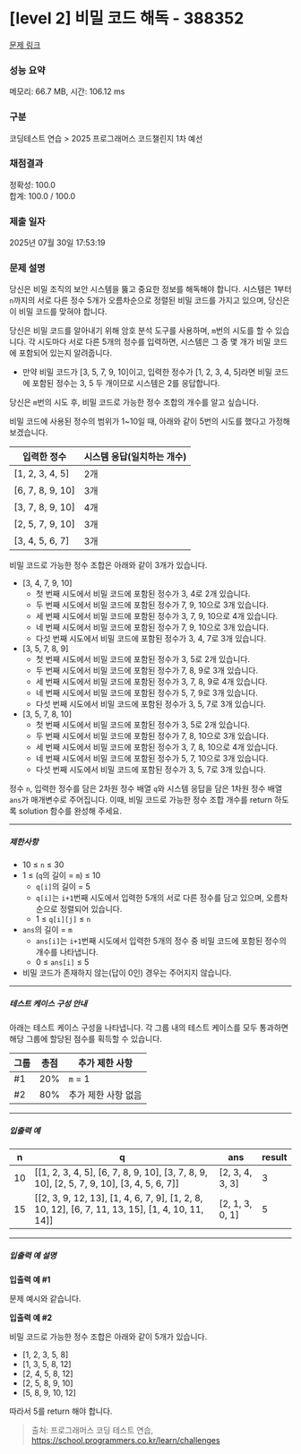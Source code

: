 # [level 2] 비밀 코드 해독 - 388352 

[문제 링크](https://school.programmers.co.kr/learn/courses/30/lessons/388352) 

### 성능 요약

메모리: 66.7 MB, 시간: 106.12 ms

### 구분

코딩테스트 연습 > 2025 프로그래머스 코드챌린지 1차 예선

### 채점결과

정확성: 100.0<br/>합계: 100.0 / 100.0

### 제출 일자

2025년 07월 30일 17:53:19

### 문제 설명

<p>당신은 비밀 조직의 보안 시스템을 뚫고 중요한 정보를 해독해야 합니다. 시스템은 1부터 <code>n</code>까지의 서로 다른 정수 5개가 오름차순으로 정렬된 비밀 코드를 가지고 있으며, 당신은 이 비밀 코드를 맞혀야 합니다. </p>

<p>당신은 비밀 코드를 알아내기 위해 암호 분석 도구를 사용하며, <code>m</code>번의 시도를 할 수 있습니다. 각 시도마다 서로 다른 5개의 정수를 입력하면, 시스템은 그 중 몇 개가 비밀 코드에 포함되어 있는지 알려줍니다.</p>

<ul>
<li>만약 비밀 코드가 [3, 5, 7, 9, 10]이고, 입력한 정수가 [1, 2, 3, 4, 5]라면 비밀 코드에 포함된 정수는 3, 5 두 개이므로 시스템은 2를 응답합니다.</li>
</ul>

<p>당신은 <code>m</code>번의 시도 후, 비밀 코드로 가능한 정수 조합의 개수를 알고 싶습니다.</p>

<p>비밀 코드에 사용된 정수의 범위가 1~10일 때, 아래와 같이 5번의 시도를 했다고 가정해 보겠습니다.</p>
<table class="table">
        <thead><tr>
<th>입력한 정수</th>
<th>시스템 응답(일치하는 개수)</th>
</tr>
</thead>
        <tbody><tr>
<td>[1, 2, 3, 4, 5]</td>
<td>2개</td>
</tr>
<tr>
<td>[6, 7, 8, 9, 10]</td>
<td>3개</td>
</tr>
<tr>
<td>[3, 7, 8, 9, 10]</td>
<td>4개</td>
</tr>
<tr>
<td>[2, 5, 7, 9, 10]</td>
<td>3개</td>
</tr>
<tr>
<td>[3, 4, 5, 6, 7]</td>
<td>3개</td>
</tr>
</tbody>
      </table>
<p>비밀 코드로 가능한 정수 조합은 아래와 같이 3개가 있습니다.</p>

<ul>
<li>[3, 4, 7, 9, 10]

<ul>
<li>첫 번째 시도에서 비밀 코드에 포함된 정수가 3, 4로 2개 있습니다.</li>
<li>두 번째 시도에서 비밀 코드에 포함된 정수가 7, 9, 10으로 3개 있습니다.</li>
<li>세 번째 시도에서 비밀 코드에 포함된 정수가 3, 7, 9, 10으로 4개 있습니다.</li>
<li>네 번째 시도에서 비밀 코드에 포함된 정수가 7, 9, 10으로 3개 있습니다.</li>
<li>다섯 번째 시도에서 비밀 코드에 포함된 정수가 3, 4, 7로 3개 있습니다.</li>
</ul></li>
<li>[3, 5, 7, 8, 9]

<ul>
<li>첫 번째 시도에서 비밀 코드에 포함된 정수가 3, 5로 2개 있습니다.</li>
<li>두 번째 시도에서 비밀 코드에 포함된 정수가 7, 8, 9로 3개 있습니다.</li>
<li>세 번째 시도에서 비밀 코드에 포함된 정수가 3, 7, 8, 9로 4개 있습니다.</li>
<li>네 번째 시도에서 비밀 코드에 포함된 정수가 5, 7, 9로 3개 있습니다.</li>
<li>다섯 번째 시도에서 비밀 코드에 포함된 정수가 3, 5, 7로 3개 있습니다.</li>
</ul></li>
<li>[3, 5, 7, 8, 10]

<ul>
<li>첫 번째 시도에서 비밀 코드에 포함된 정수가 3, 5로 2개 있습니다.</li>
<li>두 번째 시도에서 비밀 코드에 포함된 정수가 7, 8, 10으로 3개 있습니다.</li>
<li>세 번째 시도에서 비밀 코드에 포함된 정수가 3, 7, 8, 10으로 4개 있습니다.</li>
<li>네 번째 시도에서 비밀 코드에 포함된 정수가 5, 7, 10으로 3개 있습니다.</li>
<li>다섯 번째 시도에서 비밀 코드에 포함된 정수가 3, 5, 7로 3개 있습니다.</li>
</ul></li>
</ul>

<p>정수 <code>n</code>, 입력한 정수를 담은 2차원 정수 배열 <code>q</code>와 시스템 응답을 담은 1차원 정수 배열 <code>ans</code>가 매개변수로 주어집니다. 이때, 비밀 코드로 가능한 정수 조합 개수를 return 하도록 solution 함수를 완성해 주세요.</p>

<hr>

<h5>제한사항</h5>

<ul>
<li>10 ≤ <code>n</code> ≤ 30</li>
<li>1 ≤ (<code>q</code>의 길이 = <code>m</code>) ≤ 10

<ul>
<li><code>q[i]</code>의 길이 = 5</li>
<li><code>q[i]</code>는 <code>i+1</code>번째 시도에서 입력한 5개의 서로 다른 정수를 담고 있으며, 오름차순으로 정렬되어 있습니다.</li>
<li>1 ≤ <code>q[i][j]</code> ≤ <code>n</code></li>
</ul></li>
<li><code>ans</code>의 길이 = <code>m</code>

<ul>
<li><code>ans[i]</code>는 <code>i+1</code>번째 시도에서 입력한 5개의 정수 중 비밀 코드에 포함된 정수의 개수를 나타냅니다.</li>
<li>0 ≤ <code>ans[i]</code> ≤ 5</li>
</ul></li>
<li>비밀 코드가 존재하지 않는(답이 0인) 경우는 주어지지 않습니다.</li>
</ul>

<hr>

<h5>테스트 케이스 구성 안내</h5>

<p>아래는 테스트 케이스 구성을 나타냅니다. 각 그룹 내의 테스트 케이스를 모두 통과하면 해당 그룹에 할당된 점수를 획득할 수 있습니다.</p>
<table class="table">
        <thead><tr>
<th>그룹</th>
<th>총점</th>
<th>추가 제한 사항</th>
</tr>
</thead>
        <tbody><tr>
<td>#1</td>
<td>20%</td>
<td><code>m</code> = 1</td>
</tr>
<tr>
<td>#2</td>
<td>80%</td>
<td>추가 제한 사항 없음</td>
</tr>
</tbody>
      </table>
<hr>

<h5>입출력 예</h5>
<table class="table">
        <thead><tr>
<th>n</th>
<th>q</th>
<th>ans</th>
<th>result</th>
</tr>
</thead>
        <tbody><tr>
<td>10</td>
<td>[[1, 2, 3, 4, 5], [6, 7, 8, 9, 10], [3, 7, 8, 9, 10], [2, 5, 7, 9, 10], [3, 4, 5, 6, 7]]</td>
<td>[2, 3, 4, 3, 3]</td>
<td>3</td>
</tr>
<tr>
<td>15</td>
<td>[[2, 3, 9, 12, 13], [1, 4, 6, 7, 9], [1, 2, 8, 10, 12], [6, 7, 11, 13, 15], [1, 4, 10, 11, 14]]</td>
<td>[2, 1, 3, 0, 1]</td>
<td>5</td>
</tr>
</tbody>
      </table>
<hr>

<h5>입출력 예 설명</h5>

<p><strong>입출력 예 #1</strong></p>

<p>문제 예시와 같습니다.</p>

<p><strong>입출력 예 #2</strong></p>

<p>비밀 코드로 가능한 정수 조합은 아래와 같이 5개가 있습니다.</p>

<ul>
<li>[1, 2, 3, 5, 8]</li>
<li>[1, 3, 5, 8, 12]</li>
<li>[2, 4, 5, 8, 12]</li>
<li>[2, 5, 8, 9, 10]</li>
<li>[5, 8, 9, 10, 12]</li>
</ul>

<p>따라서 5를 return 해야 합니다.</p>


> 출처: 프로그래머스 코딩 테스트 연습, https://school.programmers.co.kr/learn/challenges